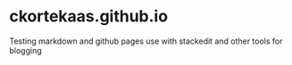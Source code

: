 ckortekaas.github.io
====================

Testing markdown and github pages use with stackedit and other tools for blogging
